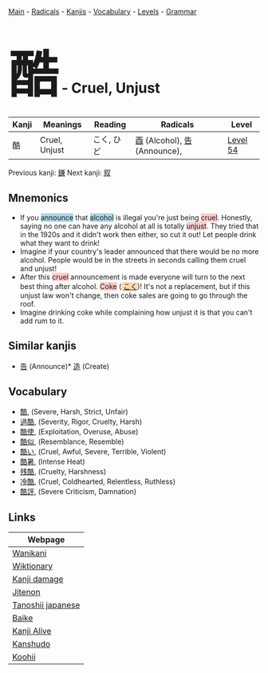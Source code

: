 <style> bigfont {font-size: 100px}</style>
[Main](../README.md) -
[Radicals](../radicals.md) -
[Kanjis](../kanjis.md) -
[Vocabulary](../vocabulary.md) -
[Levels](../levels.md) -
[Grammar](../grammar.md)
# <bigfont> 酷</bigfont> - Cruel, Unjust 

| Kanji | Meanings | Reading | Radicals | Level |
| --- | --- | --- | --- | --- |
| 酷 | Cruel, Unjust | こく, ひど | [酉](../radicals/酉.md) (Alcohol), [告](../radicals/告.md) (Announce),  | [Level 54](../levels/wk_level54.md) |

Previous kanji: [鎌](鎌.md) Next kanji: [叙](叙.md) 

## Mnemonics
 * If you <span style="background-color:#ADD8E6"> announce</span> that <span style="background-color:#ADD8E6"> alcohol</span> is illegal you're just being <span style="background-color:#ffcccb"> cruel</span>. Honestly, saying no one can have any alcohol at all is totally <span style="background-color:#ffcccb"> unjust</span>. They tried that in the 1920s and it didn't work then either, so cut it out! Let people drink what they want to drink!
* Imagine if your country's leader announced that there would be no more alcohol. People would be in the streets in seconds calling them cruel and unjust!
* After this <span style="background-color:#ffcccb"> cruel</span> announcement is made everyone will turn to the next best thing after alcohol. <span style="background-color:#ffcccb"> Coke</span> (<span style="background-color:#fed8b1"> [こく](https://jisho.org/search/こく)</span>)! It's not a replacement, but if this unjust law won't change, then coke sales are going to go through the roof.
* Imagine drinking coke while complaining how unjust it is that you can't add rum to it.


## Similar kanjis
 * [告](告.md) (Announce)* [造](造.md) (Create)


## Vocabulary
 * [酷](../vocabulary/酷.md), (Severe, Harsh, Strict, Unfair)
* [過酷](../vocabulary/酷.md), (Severity, Rigor, Cruelty, Harsh)
* [酷使](../vocabulary/酷.md), (Exploitation, Overuse, Abuse)
* [酷似](../vocabulary/酷.md), (Resemblance, Resemble)
* [酷い](../vocabulary/酷.md), (Cruel, Awful, Severe, Terrible, Violent)
* [酷暑](../vocabulary/酷.md), (Intense Heat)
* [残酷](../vocabulary/酷.md), (Cruelty, Harshness)
* [冷酷](../vocabulary/酷.md), (Cruel, Coldhearted, Relentless, Ruthless)
* [酷評](../vocabulary/酷.md), (Severe Criticism, Damnation)



## Links 

| Webpage |
| --- |
| [Wanikani          ](https://www.wanikani.com/kanji/酷) |
| [Wiktionary        ](https://en.wiktionary.org/wiki/酷) |
| [Kanji damage      ](http://www.kanjidamage.com/kanji/search?utf8=✓&q=酷) |
| [Jitenon           ](https://jitenon.com/kanji/酷) |
| [Tanoshii japanese ](https://www.tanoshiijapanese.com/dictionary/kanji.cfm?k=酷) |
| [Baike             ](https://baike.baidu.com/item/酷) |
| [Kanji Alive       ](https://app.kanjialive.com/酷) |
| [Kanshudo          ](https://www.kanshudo.com/searchmn?q=酷) |
| [Koohii            ](https://kanji.koohii.com/study/kanji/酷) |
